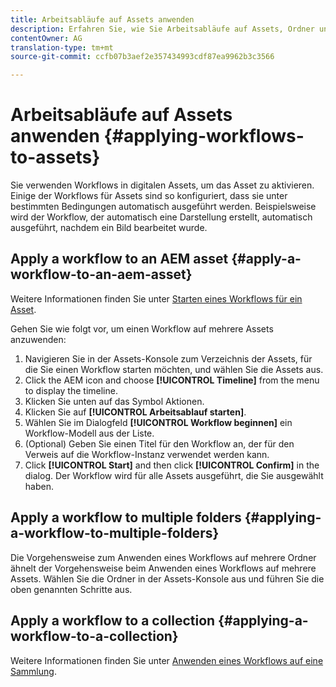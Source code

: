 ```yaml
---
title: Arbeitsabläufe auf Assets anwenden
description: Erfahren Sie, wie Sie Arbeitsabläufe auf Assets, Ordner und Sammlungen in Adobe Experience Manager Assets anwenden.
contentOwner: AG
translation-type: tm+mt
source-git-commit: ccfb07b3aef2e357434993cdf87ea9962b3c3566

---
```



# Arbeitsabläufe auf Assets anwenden {#applying-workflows-to-assets}

Sie verwenden Workflows in digitalen Assets, um das Asset zu aktivieren. Einige der Workflows für Assets sind so konfiguriert, dass sie unter bestimmten Bedingungen automatisch ausgeführt werden. Beispielsweise wird der Workflow, der automatisch eine Darstellung erstellt, automatisch ausgeführt, nachdem ein Bild bearbeitet wurde.

## Apply a workflow to an AEM asset {#apply-a-workflow-to-an-aem-asset}

Weitere Informationen finden Sie unter [Starten eines Workflows für ein Asset](/help/assets/manage-digital-assets.md#starting-a-workflow-on-an-asset).

Gehen Sie wie folgt vor, um einen Workflow auf mehrere Assets anzuwenden:

1. Navigieren Sie in der Assets-Konsole zum Verzeichnis der Assets, für die Sie einen Workflow starten möchten, und wählen Sie die Assets aus.
1. Click the AEM icon and choose **[!UICONTROL Timeline]** from the menu to display the timeline.
1. Klicken Sie unten auf das Symbol Aktionen.
1. Klicken Sie auf **[!UICONTROL Arbeitsablauf starten]**.
1. Wählen Sie im Dialogfeld **[!UICONTROL Workflow beginnen]** ein Workflow-Modell aus der Liste.
1. (Optional) Geben Sie einen Titel für den Workflow an, der für den Verweis auf die Workflow-Instanz verwendet werden kann.
1. Click **[!UICONTROL Start]** and then click **[!UICONTROL Confirm]** in the dialog. Der Workflow wird für alle Assets ausgeführt, die Sie ausgewählt haben.

## Apply a workflow to multiple folders {#applying-a-workflow-to-multiple-folders}

Die Vorgehensweise zum Anwenden eines Workflows auf mehrere Ordner ähnelt der Vorgehensweise beim Anwenden eines Workflows auf mehrere Assets. Wählen Sie die Ordner in der Assets-Konsole aus und führen Sie die oben genannten Schritte aus.

## Apply a workflow to a collection {#applying-a-workflow-to-a-collection}

Weitere Informationen finden Sie unter [Anwenden eines Workflows auf eine Sammlung](/help/assets/manage-collections.md#run-a-workflow-on-a-collection).
